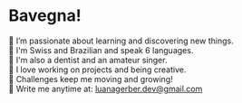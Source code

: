# Bavegna!
🔹 I’m passionate about learning and discovering new things.<br>
🔸 I'm Swiss and Brazilian and speak 6 languages.<br>
🔸 I'm also a dentist and an amateur singer.<br>
🔸 I love working on projects and being creative.<br>
🔹 Challenges keep me moving and growing!<br>
🔹 Write me anytime at: luanagerber.dev@gmail.com
